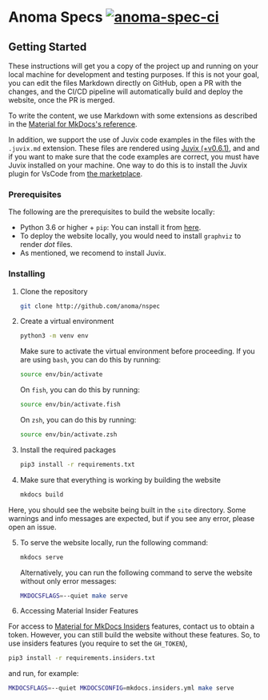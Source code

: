 # Anoma Specs [![anoma-spec-ci](https://github.com/anoma/nspec/actions/workflows/ci.yml/badge.svg)](https://github.com/anoma/nspec/actions/workflows/ci.yml)

## Getting Started

These instructions will get you a copy of the project up and running on your
local machine for development and testing purposes. If this is not your goal,
you can edit the files Markdown directly on GitHub, open a PR with the changes,
and the CI/CD pipeline will automatically build and deploy the website, once
the PR is merged.

To write the content, we use Markdown with some extensions as described in the
[Material for MkDocs's reference](https://squidfunk.github.io/mkdocs-material/reference/).

In addition, we support the use of Juvix code examples in the files with the
`.juvix.md` extension. These files are rendered using [Juvix
(+v0.6.1)](https://docs.juvix.org/), and and if you want to make sure that the
code examples are correct, you must have Juvix installed on your machine. One
way to do this is to install the Juvix plugin for VsCode from [the
marketplace](https://marketplace.visualstudio.com/items?itemName=heliax.juvix-mode).

### Prerequisites

The following are the prerequisites to build the website locally:

- Python 3.6 or higher + `pip`: You can install it from [here](https://www.python.org/downloads/).
- To deploy the website locally, you would need to install `graphviz` to render *dot* files.
- As mentioned, we recomend to install Juvix.

### Installing

1. Clone the repository

    ```bash
    git clone http://github.com/anoma/nspec
    ```

2. Create a virtual environment

    ```bash
    python3 -m venv env
    ```

    Make sure to activate the virtual environment before proceeding. If you are using
    `bash`, you can do this by running:

    ```bash
    source env/bin/activate
    ```

    On `fish`, you can do this by running:

    ```bash
    source env/bin/activate.fish
    ```

    On `zsh`, you can do this by running:

    ```bash
    source env/bin/activate.zsh
    ```

3. Install the required packages

    ```bash
    pip3 install -r requirements.txt
    ```

4. Make sure that everything is working by building the website

    ```bash
    mkdocs build
    ```

  Here, you should see the website being built in the `site` directory.
  Some warnings and info messages are expected, but if you see any error, please
  open an issue.

5. To serve the website locally, run the following command:

    ```bash
    mkdocs serve
    ```

    Alternatively, you can run the following command to serve the website without
    only error messages:

    ```bash
    MKDOCSFLAGS=--quiet make serve
    ```

6. Accessing Material Insider Features

For access to [Material for MkDocs
Insiders](https://squidfunk.github.io/mkdocs-material/reference/) features,
contact us to obtain a token. However, you can still build the website without
these features. So, to use insiders features (you require to set the `GH_TOKEN`),

```bash
pip3 install -r requirements.insiders.txt
```

and run, for example:

```bash
MKDOCSFLAGS=--quiet MKDOCSCONFIG=mkdocs.insiders.yml make serve
```

